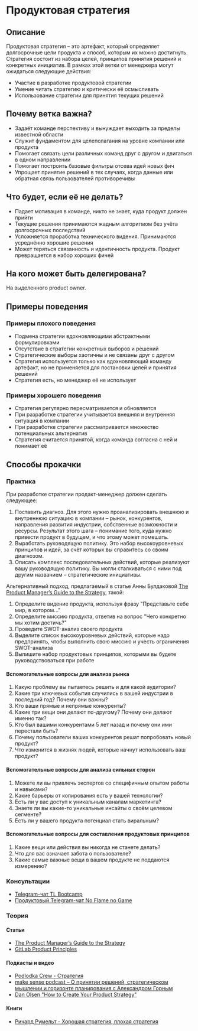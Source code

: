 # Продуктовая стратегия
## Описание
Продуктовая стратегия – это артефакт, который определяет долгосрочные цели продукта и способ, которым их можно достигнуть. Стратегия состоит из набора целей, принципов принятия решений и конкретных инициатив. В рамках этой ветки от менеджера могут ожидаться следующие действия:
- Участие в разработке продуктовой стратегии
- Умение читать стратегию и критически её осмысливать
- Использование стратегии для принятия текущих решений

## Почему ветка важна?
- Задаёт команде перспективу и вынуждает выходить за пределы известной области
- Служит фундаментом для целеполагания на уровне компании или продукта
- Помогает связать цели различных команд друг с другом и двигаться в одном направлении
- Помогает построить базовые фильтры отсева идей новых фич
- Упрощает принятие решений в тех случаях, когда данные или обратная связь пользователей противоречивы

## Что будет, если её не делать?
- Падает мотивация в команде, никто не знает, куда продукт должен прийти
- Текущие решения принимаются жадным алгоритмом без учёта долгосрочных последствий
- Усложняется проработка технического видения. Принимаются усреднённо хорошие решения
- Может теряться связанность и идентичность продукта. Продукт превращается в набор хороших фичей

## На кого может быть делегирована?
На выделенного product owner.

## Примеры поведения
### Примеры плохого поведения
- Подмена стратегии вдохновляющими абстрактными формулировками
- Отсутствие в стратегии конкретных выборов и решений
- Стратегические выборы хаотичны и не связаны друг с другом
- Стратегия используется только как вдохновляющий команду артефакт, но не применяется для постановки целей и принятия решений
- Стратегия есть, но менеджер её не использует

### Примеры хорошего поведения
- Стратегия регулярно пересматривается и обновляется
- При разработке стратегии учитывается внешняя и внутренняя ситуация в компании
- При разработке стратегии рассматривается множество потенциальных альтернатив
- Стратегия считается принятой, когда команда согласна с ней и понимает её

## Способы прокачки
### Практика
При разработке стратегии продакт-менеджер должен сделать следующее:
1. Поставить диагноз. Для этого нужно проанализировать внешнюю и внутреннюю ситуацию в компании – рынок, конкурентов, направления развития индустрии, собственные возможности и ресурсы. Результат этого шага – понимание того, куда нужно привести продукт в будущем, и что этому может помешать.
2. Выработать руководящую политику. Это набор высокоуровневых принципов и идей, за счёт которых вы справитесь со своим диагнозом.
3. Описать комплекс последовательных действий, которые реализуют вашу руководящую политику. Вы могли сталкиваться с ними под другим названием – стратегические инициативы.

Альтернативный подход, предлагаемый в статье Анны Булдаковой [The Product Manager’s Guide to the Strategy](https://medium.com/swlh/the-product-managers-guide-to-the-strategy-part-i-47da646d7a3d), такой:
1. Определите видение продукта, используя фразу "Представьте себе мир, в котором..."
2. Определите миссию продукта, ответив на вопрос "Чего конкретно мы хотим достичь?"
3. Проведите SWOT-анализ своего продукта
4. Выделите список высокоуровневых действий, которые надо предпринять, чтобы выполнить свою миссию и учесть ограничения SWOT-анализа
5. Выпишите набор продуктовых принципов, которыми вы будете руководствоваться при работе

#### Вспомогательные вопросы для анализа рынка
1. Какую проблему вы пытаетесь решить и для какой аудитории?
2. Какие три ключевых события случились в вашей индустрии в последний год? Почему они важны?
3. Кто ваши прямые и непрямые конкуренты?
4. Какие три вещи они делают по-другому? Почему они делают именно так?
5. Кто был вашими конкурентами 5 лет назад и почему они ими перестали быть?
6. Почему пользователи ваших конкурентов решат попробовать новый продукт?
7. Что изменится в жизнях людей, которые начнут использовать ваш продукт?

#### Вспомогательные вопросы для анализа сильных сторон
1. Можете ли вы привлечь экспертов со специфичным опытом работы и навыками?
2. Какие барьеры от копирования есть у вашей технологии?
3. Есть ли у вас доступ к уникальным каналам маркетинга?
4. Знаете ли вы какие-то уникальные инсайты о своём целевом сегменте?
5. Есть ли у вашего продукта потенциал стать виральным?

#### Вспомогательные вопросы для составления продуктовых принципов
1. Какие вещи или действия вы никогда не станете делать?
2. Что для вас означает забота о пользователе?
3. Какие самые важные вещи в вашем продукте не поддаются измерению?

### Консультации
- [Telegram-чат TL Bootcamp](https://tlinks.run/tlbootcamp)
- [Продуктовый Telegram-чат No Flame no Game](https://t.me/joinchat/BrfI2UHjvA2HbQNSW4Irog)

### Теория
#### Статьи
- [The Product Manager’s Guide to the Strategy](https://medium.com/swlh/the-product-managers-guide-to-the-strategy-part-i-47da646d7a3d)
- [GitLab Product Principles](https://about.gitlab.com/handbook/product/#product-principles)

#### Подкасты и видео
- [Podlodka Crew - Стратегия](https://soundcloud.com/podlodka/podlodka-133-strategiya-razvitiya-produkta)
- [make sense podcast – О принятии решений, стратегическом мышлении и горизонте планирования с Александром Горным](https://soundcloud.com/productsense/make-sense-52)
- [Dan Olsen "How to Create Your Product Strategy"](https://www.youtube.com/watch?v=11b2JdeHoGM)

#### Книги
<!-- yaspeller ignore:start -->
- [Ричард Румельт - Хорошая стратегия, плохая стратегия](https://www.mann-ivanov-ferber.ru/books/paperbook/good-strategy-bad-strategy/)
<!-- yaspeller ignore:end -->
